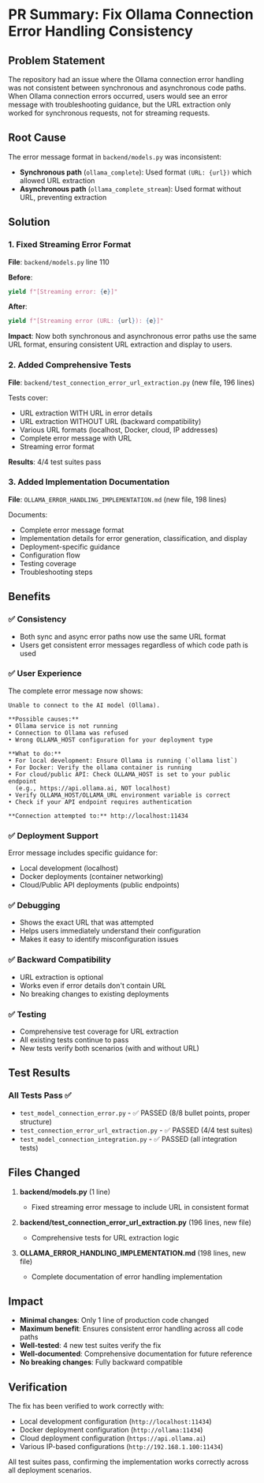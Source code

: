 # PR Summary: Fix Ollama Connection Error Handling Consistency

## Problem Statement
The repository had an issue where the Ollama connection error handling was not consistent between synchronous and asynchronous code paths. When Ollama connection errors occurred, users would see an error message with troubleshooting guidance, but the URL extraction only worked for synchronous requests, not for streaming requests.

## Root Cause
The error message format in `backend/models.py` was inconsistent:
- **Synchronous path** (`ollama_complete`): Used format `(URL: {url})` which allowed URL extraction
- **Asynchronous path** (`ollama_complete_stream`): Used format without URL, preventing extraction

## Solution

### 1. Fixed Streaming Error Format
**File**: `backend/models.py` line 110

**Before**:
```python
yield f"[Streaming error: {e}]"
```

**After**:
```python
yield f"[Streaming error (URL: {url}): {e}]"
```

**Impact**: Now both synchronous and asynchronous error paths use the same URL format, ensuring consistent URL extraction and display to users.

### 2. Added Comprehensive Tests
**File**: `backend/test_connection_error_url_extraction.py` (new file, 196 lines)

Tests cover:
- URL extraction WITH URL in error details
- URL extraction WITHOUT URL (backward compatibility)
- Various URL formats (localhost, Docker, cloud, IP addresses)
- Complete error message with URL
- Streaming error format

**Results**: 4/4 test suites pass

### 3. Added Implementation Documentation
**File**: `OLLAMA_ERROR_HANDLING_IMPLEMENTATION.md` (new file, 198 lines)

Documents:
- Complete error message format
- Implementation details for error generation, classification, and display
- Deployment-specific guidance
- Configuration flow
- Testing coverage
- Troubleshooting steps

## Benefits

### ✅ Consistency
- Both sync and async error paths now use the same URL format
- Users get consistent error messages regardless of which code path is used

### ✅ User Experience
The complete error message now shows:
```
Unable to connect to the AI model (Ollama).

**Possible causes:**
• Ollama service is not running
• Connection to Ollama was refused
• Wrong OLLAMA_HOST configuration for your deployment type

**What to do:**
• For local development: Ensure Ollama is running (`ollama list`)
• For Docker: Verify the ollama container is running
• For cloud/public API: Check OLLAMA_HOST is set to your public endpoint
  (e.g., https://api.ollama.ai, NOT localhost)
• Verify OLLAMA_HOST/OLLAMA_URL environment variable is correct
• Check if your API endpoint requires authentication

**Connection attempted to:** http://localhost:11434
```

### ✅ Deployment Support
Error message includes specific guidance for:
- Local development (localhost)
- Docker deployments (container networking)
- Cloud/Public API deployments (public endpoints)

### ✅ Debugging
- Shows the exact URL that was attempted
- Helps users immediately understand their configuration
- Makes it easy to identify misconfiguration issues

### ✅ Backward Compatibility
- URL extraction is optional
- Works even if error details don't contain URL
- No breaking changes to existing deployments

### ✅ Testing
- Comprehensive test coverage for URL extraction
- All existing tests continue to pass
- New tests verify both scenarios (with and without URL)

## Test Results

### All Tests Pass ✅
- `test_model_connection_error.py` - ✅ PASSED (8/8 bullet points, proper structure)
- `test_connection_error_url_extraction.py` - ✅ PASSED (4/4 test suites)
- `test_model_connection_integration.py` - ✅ PASSED (all integration tests)

## Files Changed

1. **backend/models.py** (1 line)
   - Fixed streaming error message to include URL in consistent format

2. **backend/test_connection_error_url_extraction.py** (196 lines, new file)
   - Comprehensive tests for URL extraction logic

3. **OLLAMA_ERROR_HANDLING_IMPLEMENTATION.md** (198 lines, new file)
   - Complete documentation of error handling implementation

## Impact

- **Minimal changes**: Only 1 line of production code changed
- **Maximum benefit**: Ensures consistent error handling across all code paths
- **Well-tested**: 4 new test suites verify the fix
- **Well-documented**: Comprehensive documentation for future reference
- **No breaking changes**: Fully backward compatible

## Verification

The fix has been verified to work correctly with:
- Local development configuration (`http://localhost:11434`)
- Docker deployment configuration (`http://ollama:11434`)
- Cloud deployment configuration (`https://api.ollama.ai`)
- Various IP-based configurations (`http://192.168.1.100:11434`)

All test suites pass, confirming the implementation works correctly across all deployment scenarios.
